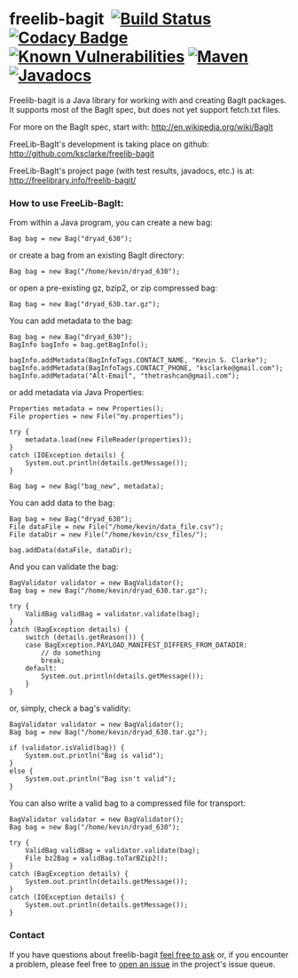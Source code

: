 # freelib-bagit &nbsp;[![Build Status](https://travis-ci.org/ksclarke/freelib-bagit.svg)](https://travis-ci.org/ksclarke/freelib-bagit) [![Codacy Badge](https://api.codacy.com/project/badge/Coverage/514cebb0b7ae4b63905eedcc3fe45a57)](https://www.codacy.com/app/ksclarke/freelib-bagit?utm_source=github.com&utm_medium=referral&utm_content=ksclarke/freelib-bagit&utm_campaign=Badge_Coverage) [![Known Vulnerabilities](https://snyk.io/test/github/ksclarke/freelib-bagit/badge.svg?targetFile=pom.xml)](https://snyk.io/test/github/ksclarke/freelib-bagit?targetFile=pom.xml) [![Maven](https://img.shields.io/maven-metadata/v/http/central.maven.org/maven2/info/freelibrary/freelib-bagit/maven-metadata.xml.svg?colorB=brightgreen)](http://mvnrepository.com/artifact/info.freelibrary/freelib-bagit) [![Javadocs](http://javadoc.io/badge/info.freelibrary/freelib-bagit.svg)](http://projects.freelibrary.info/freelib-bagit/javadocs.html)

Freelib-bagit is a Java library for working with and creating BagIt packages.
It supports most of the BagIt spec, but does not yet support fetch.txt files.

For more on the BagIt spec, start with: http://en.wikipedia.org/wiki/BagIt

FreeLib-BagIt's development is taking place on github:
    http://github.com/ksclarke/freelib-bagit
    
FreeLib-BagIt's project page (with test results, javadocs, etc.) is at:
    http://freelibrary.info/freelib-bagit/

### How to use FreeLib-BagIt:

From within a Java program, you can create a new bag:

    Bag bag = new Bag("dryad_630");

or create a bag from an existing BagIt directory:

    Bag bag = new Bag("/home/kevin/dryad_630");

or open a pre-existing gz, bzip2, or zip compressed bag:

    Bag bag = new Bag("dryad_630.tar.gz");

You can add metadata to the bag:

    Bag bag = new Bag("dryad_630");
    BagInfo bagInfo = bag.getBagInfo();

    bagInfo.addMetadata(BagInfoTags.CONTACT_NAME, "Kevin S. Clarke");
    bagInfo.addMetadata(BagInfoTags.CONTACT_PHONE, "ksclarke@gmail.com");
    bagInfo.addMetadata("Alt-Email", "thetrashcan@gmail.com");
    
or add metadata via Java Properties:

    Properties metadata = new Properties();
    File properties = new File("my.properties");
    
    try {
        metadata.load(new FileReader(properties));
    }
    catch (IOException details) {
        System.out.println(details.getMessage());
    }

    Bag bag = new Bag("bag_new", metadata);

You can add data to the bag:

    Bag bag = new Bag("dryad_630");
    File dataFile = new File("/home/kevin/data_file.csv");
    File dataDir = new File("/home/kevin/csv_files/");

    bag.addData(dataFile, dataDir);

And you can validate the bag:

    BagValidator validator = new BagValidator();
    Bag bag = new Bag("/home/kevin/dryad_630.tar.gz");

    try {
        ValidBag validBag = validator.validate(bag);
    }
    catch (BagException details) {
        switch (details.getReason()) {
        case BagException.PAYLOAD_MANIFEST_DIFFERS_FROM_DATADIR:
            // do something
            break;
        default:
            System.out.println(details.getMessage());
        }
    }
    
or, simply, check a bag's validity:

    BagValidator validator = new BagValidator();
    Bag bag = new Bag("/home/kevin/dryad_630.tar.gz");

    if (validator.isValid(bag)) {
        System.out.println("Bag is valid");
    }
    else {
        System.out.println("Bag isn't valid");
    }
    
You can also write a valid bag to a compressed file for transport:

    BagValidator validator = new BagValidator();
    Bag bag = new Bag("/home/kevin/dryad_630");

    try {
        ValidBag validBag = validator.validate(bag);
        File bz2Bag = validBag.toTarBZip2();
    }
    catch (BagException details) {
        System.out.println(details.getMessage());
    }
    catch (IOException details) {
        System.out.println(details.getMessage());
    }
    
### Contact

If you have questions about freelib-bagit <a href="mailto:ksclarke@ksclarke.io">feel free to ask</a> or, if you encounter a 
problem, please feel free to [open an issue](https://github.com/ksclarke/freelib-bagit/issues "GitHub Issue Queue") in the 
project's issue queue.
